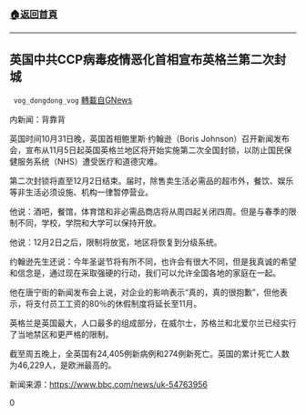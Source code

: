 ###  [:house:返回首頁](https://github.com/ourhimalayas/txt)
---

## 英国中共CCP病毒疫情恶化首相宣布英格兰第二次封城
` vog_dongdong_vog` [轉載自GNews](https://gnews.org/zh-hans/512861/)

内新闻：背靠背

英国时间10月31日晚，英国首相鲍里斯·约翰逊（Boris Johnson）召开新闻发布会，宣布从11月5日起英国英格兰地区将开始实施第二次全国封锁，以防止国民保健服务系统（NHS）遭受医疗和道德灾难。

第二次封锁将直至12月2日结束。届时，除售卖生活必需品的超市外，餐饮、娱乐等非生活必须设施、机构一律暂停营业。

他说：酒吧，餐馆，体育馆和非必需品商店将从周四起关闭四周。但是与春季的限制不同，学校，学院和大学可以保持开放。

他说：12月2日之后，限制将放宽，地区将恢复到分级系统。

约翰逊先生还说：今年圣诞节将有所不同，也许会有很大不同，但是我真诚的希望和信念是，通过现在采取强硬的行动，我们可以允许全国各地的家庭在一起。

他在唐宁街的新闻发布会上说，对企业的影响表示“真的，真的很抱歉”，但他表示，将支付员工工资的80％的休假制度将延长至11月。

英格兰是英国最大，人口最多的组成部分，在威尔士，苏格兰和北爱尔兰已经实行了当地禁区和更严格的限制。

截至周五晚上，全英国有24,405例新病例和274例新死亡。英国的累计死亡人数为46,229人，是欧洲最高的。

新闻来源：https://www.bbc.com/news/uk-54763956

0
